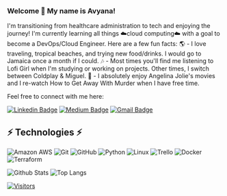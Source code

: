 ### Welcome 👋 My name is Avyana!

<!-- Introduce yourself and give a brief introduction about yourself here.  Also include what tech you're interested in and what you are currently learning -->
I'm transitioning from healthcare administration to tech and enjoying the journey! I'm currently learning all things ☁️cloud computing☁️ with a goal to become a DevOps/Cloud Engineer. Here are a few fun facts:
🌎 - I love traveling, tropical beaches, and trying new food/drinks. I would go to Jamaica once a month if I could.
🎶 - Most times you'll find me listening to Lofi Girl when I'm studying or working on projects. Other times, I switch between Coldplay & Miguel.
🎦 - I absolutely enjoy Angelina Jolie's movies and I re-watch How to Get Away With Murder when I have free time.

Feel free to connect with me here:

<!-- Replace the fields below with the information requested. Remember to remove the encapsulating <> characters. For spaces in names, use %20 (e.g. Broadus%20Palmer) -->

[![Linkedin Badge](https://img.shields.io/badge/-Avyana%20Baker-blue?style=flat-square&logo=Linkedin&logoColor=white&link=https://www.linkedin.com/in/avyana-baker-89728290/)](https://www.linkedin.com/in/avyana-baker-89728290/)
[![Medium Badge](https://img.shields.io/badge/Avyana%20Baker-12100E?style=flat-square&logo=medium&logoColor=white&link=https://medium.com/@avyanab)](https://medium.com/@avyanab)
[![Gmail Badge](https://img.shields.io/badge/-avyanab@gmail.com-c14438?style=flat-square&logo=Gmail&logoColor=white&link=mailto:avyanab@gmail.com)](mailto:avyanab@gmail.com)

## ⚡ Technologies ⚡️

<!-- Check out the Badges folder for more badges -->

![Amazon AWS](https://img.shields.io/badge/Amazon%20AWS-232F3E?style=flat-square&logo=amazon-aws)
![Git](https://img.shields.io/badge/-Git-black?style=flat-square&logo=git)
![GitHub](https://img.shields.io/badge/-GitHub-181717?style=flat-square&logo=github)
![Python](https://img.shields.io/badge/-Python-black?style=flat-square&logo=Python)
![Linux](https://img.shields.io/badge/Linux-FCC624?style=flat-square&logo=linux&logoColor=black)
![Trello](https://img.shields.io/badge/Trello-%23026AA7.svg?style=flat-square&logo=Trello&logoColor=white)
![Docker](https://img.shields.io/badge/docker-%230db7ed.svg?style=for-the-badge&logo=docker&logoColor=white)
![Terraform](https://img.shields.io/badge/terraform-%235835CC.svg?style=for-the-badge&logo=terraform&logoColor=white)

<!-- Replace the fields below with the information requested. Remember to remove the encapsulating <> characters. -->

![Github Stats](https://github-readme-stats.vercel.app/api?username=avyanab&count_private=true&show_icons=true&include_all_commits=true)
![Top Langs](https://github-readme-stats.vercel.app/api/top-langs/?username=avyanab&hide=TeX&layout=compact)


[![Visitors](https://api.visitorbadge.io/api/visitors?path=avyanab%2Favyanab&label=VISITORS&countColor=%23263759)](https://visitorbadge.io/status?path=avyanab%2Favyanab)
